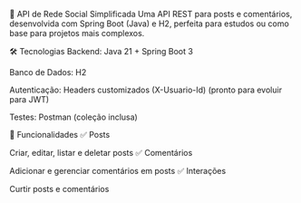 📱 API de Rede Social Simplificada
Uma API REST para posts e comentários, desenvolvida com Spring Boot (Java) e H2, perfeita para estudos ou como base para projetos mais complexos.

🛠 Tecnologias
Backend: Java 21 + Spring Boot 3

Banco de Dados: H2

Autenticação: Headers customizados (X-Usuario-Id) (pronto para evoluir para JWT)

Testes: Postman (coleção inclusa)

🌟 Funcionalidades
✅ Posts


Criar, editar, listar e deletar posts
✅ Comentários

Adicionar e gerenciar comentários em posts
✅ Interações

Curtir posts e comentários
